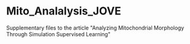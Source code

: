 # Mito_Analalysis_JOVE
Supplementary files to the article "Analyzing Mitochondrial Morphology Through Simulation Supervised Learning"
